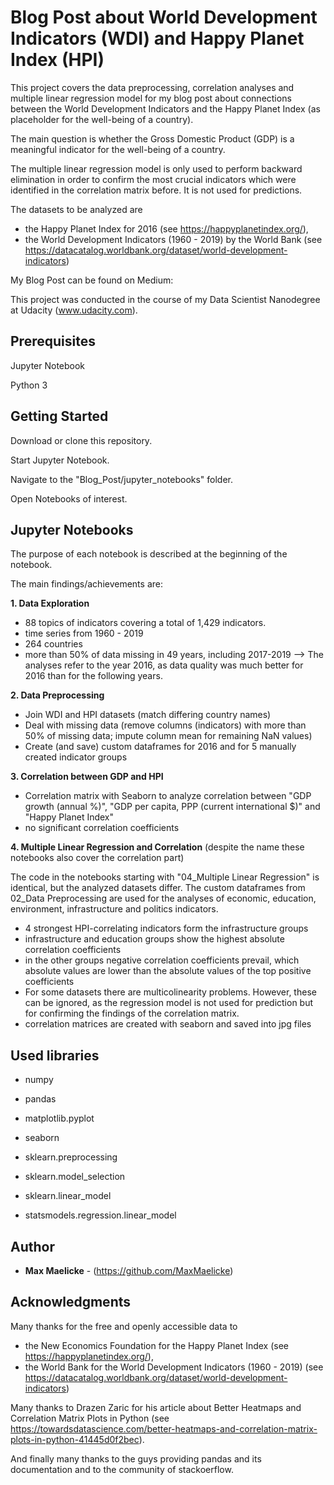 # Blog Post about World Development Indicators (WDI) and Happy Planet Index (HPI)

This project covers the data preprocessing, correlation analyses and multiple linear regression model for my blog post about connections between the World Development Indicators and the Happy Planet Index (as placeholder for the well-being of a country).

The main question is whether the Gross Domestic Product (GDP) is a meaningful indicator for the well-being of a country.

The multiple linear regression model is only used to perform backward elimination in order to confirm the most crucial indicators which were identified in the correlation matrix before. It is not used for predictions.

The datasets to be analyzed are
* the Happy Planet Index for 2016 (see https://happyplanetindex.org/),
* the World Development Indicators (1960 - 2019) by the World Bank (see https://datacatalog.worldbank.org/dataset/world-development-indicators)

My Blog Post can be found on Medium:

This project was conducted in the course of my Data Scientist Nanodegree at Udacity (www.udacity.com).


## Prerequisites

Jupyter Notebook

Python 3

## Getting Started

Download or clone this repository.

Start Jupyter Notebook.

Navigate to the "Blog_Post/jupyter_notebooks" folder.

Open Notebooks of interest.

## Jupyter Notebooks

The purpose of each notebook is described at the beginning of the notebook.

The main findings/achievements are:

**1. Data Exploration**
  * 88 topics of indicators covering a total of 1,429 indicators.
  * time series from 1960 - 2019
  * 264 countries
  * more than 50% of data missing in 49 years, including 2017-2019
  --> The analyses refer to the year 2016, as data quality was much better for 2016 than for the following years.

**2. Data Preprocessing**
  * Join WDI and HPI datasets (match differing country names)
  * Deal with missing data (remove columns (indicators) with more than 50% of missing data; impute column mean for remaining NaN values)
  * Create (and save) custom dataframes for 2016 and for 5 manually created indicator groups

**3. Correlation between GDP and HPI**
  * Correlation matrix with Seaborn to analyze correlation between "GDP growth  (annual %)", "GDP per capita, PPP (current international $)" and "Happy Planet Index"
  * no significant correlation coefficients

**4. Multiple Linear Regression and Correlation** (despite the name these notebooks also cover the correlation part)

The code in the notebooks starting with "04_Multiple Linear Regression" is identical, but the analyzed datasets differ. The custom dataframes from 02_Data Preprocessing are used for the analyses of economic, education, environment, infrastructure and politics indicators.
  * 4 strongest HPI-correlating indicators form the infrastructure groups
  * infrastructure and education groups show the highest absolute correlation coefficients
  * in the other groups negative correlation coefficients prevail, which absolute values are lower than the absolute values of the top positive coefficients
  * For some datasets there are multicolinearity problems. However, these can be ignored, as the regression model is not used for prediction but for confirming the findings of the correlation matrix.
  * correlation matrices are created with seaborn and saved into jpg files


## Used libraries

* numpy
* pandas
* matplotlib.pyplot
* seaborn

* sklearn.preprocessing
* sklearn.model_selection
* sklearn.linear_model

* statsmodels.regression.linear_model


## Author

* **Max Maelicke** - (https://github.com/MaxMaelicke)


## Acknowledgments

Many thanks for the free and openly accessible data to
* the New Economics Foundation for the Happy Planet Index (see https://happyplanetindex.org/),
* the World Bank for the World Development Indicators (1960 - 2019) (see https://datacatalog.worldbank.org/dataset/world-development-indicators)

Many thanks to Drazen Zaric for his article about Better Heatmaps and Correlation Matrix Plots in Python (see https://towardsdatascience.com/better-heatmaps-and-correlation-matrix-plots-in-python-41445d0f2bec).

And finally many thanks to the guys providing pandas and its documentation and to the community of stackoerflow.
